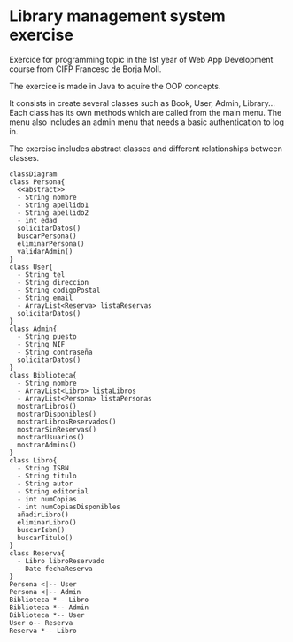 # Library management system exercise

Exercice for programming topic in the 1st year of Web App Development course from CIFP Francesc de Borja Moll.

The exercice is made in Java to aquire the OOP concepts.

It consists in create several classes such as Book, User, Admin, Library... Each class has its own methods which are called from the main menu. The menu also includes an admin menu that needs a basic authentication to log in.

The exercise includes abstract classes and different relationships between classes.

```mermaid
classDiagram
class Persona{
  <<abstract>>
  - String nombre
  - String apellido1
  - String apellido2
  - int edad
  solicitarDatos()
  buscarPersona()
  eliminarPersona()
  validarAdmin()
}
class User{
  - String tel
  - String direccion
  - String codigoPostal
  - String email
  - ArrayList<Reserva> listaReservas
  solicitarDatos()
}
class Admin{
  - String puesto
  - String NIF
  - String contraseña
  solicitarDatos()
}
class Biblioteca{
  - String nombre
  - ArrayList<Libro> listaLibros
  - ArrayList<Persona> listaPersonas
  mostrarLibros()
  mostrarDisponibles()
  mostrarLibrosReservados()
  mostrarSinReservas()
  mostrarUsuarios()
  mostrarAdmins()
}
class Libro{
  - String ISBN
  - String titulo
  - String autor
  - String editorial
  - int numCopias
  - int numCopiasDisponibles
  añadirLibro()
  eliminarLibro()
  buscarIsbn()
  buscarTitulo()
}
class Reserva{
  - Libro libroReservado
  - Date fechaReserva
}
Persona <|-- User
Persona <|-- Admin
Biblioteca *-- Libro
Biblioteca *-- Admin
Biblioteca *-- User
User o-- Reserva
Reserva *-- Libro
```
